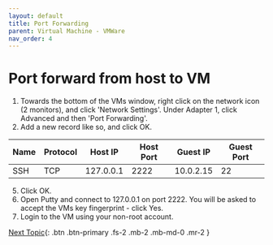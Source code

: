 ```yaml
---
layout: default
title: Port Forwarding
parent: Virtual Machine - VMWare
nav_order: 4
---
```


# Port forward from host to VM

 1. Towards the bottom of the VMs window, right click on the network icon (2 monitors), and click 'Network Settings'.  Under Adapter 1, click Advanced and then 'Port Forwarding'.
 2. Add a new record like so, and click OK.

| Name | Protocol | Host IP | Host Port | Guest IP | Guest Port |
|--|--|--|--|--|--|
| SSH | TCP | 127.0.0.1 | 2222 | 10.0.2.15 | 22 |

 5. Click OK.
 6. Open Putty and connect to 127.0.0.1 on port 2222.  You will be asked to accept the VMs key fingerprint - click Yes.
 7. Login to the VM using your non-root account.

[Next Topic](./admin_user.md){: .btn .btn-primary .fs-2 .mb-2 .mb-md-0 .mr-2 }
